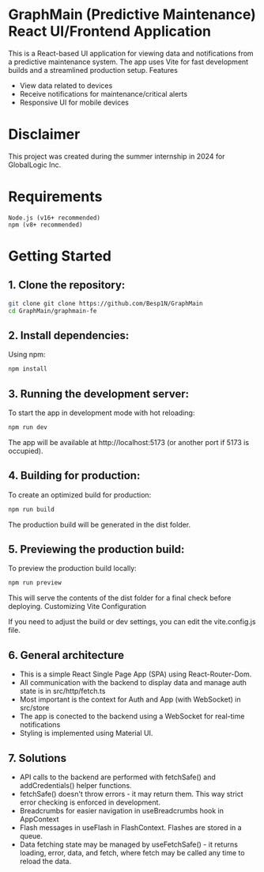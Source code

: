 # GraphMain (Predictive Maintenance) React UI/Frontend Application

This is a React-based UI application for viewing data and notifications from a predictive maintenance system. The app uses Vite for fast development builds and a streamlined production setup.
Features

- View data related to devices
- Receive notifications for maintenance/critical alerts
- Responsive UI for mobile devices

# Disclaimer

This project was created during the summer internship in 2024 for GlobalLogic Inc.

# Requirements

    Node.js (v16+ recommended)
    npm (v8+ recommended)

# Getting Started

## 1. Clone the repository:

```bash
git clone git clone https://github.com/Besp1N/GraphMain
cd GraphMain/graphmain-fe
```

## 2. Install dependencies:

Using npm:

```bash
npm install
```

## 3. Running the development server:

To start the app in development mode with hot reloading:

```bash
npm run dev
```

The app will be available at http://localhost:5173 (or another port if 5173 is occupied).

## 4. Building for production:

To create an optimized build for production:

```bash
npm run build
```

The production build will be generated in the dist folder.

## 5. Previewing the production build:

To preview the production build locally:

```bash
npm run preview
```

This will serve the contents of the dist folder for a final check before deploying.
Customizing Vite Configuration

If you need to adjust the build or dev settings, you can edit the vite.config.js file.

## 6. General architecture

- This is a simple React Single Page App (SPA) using React-Router-Dom.
- All communication with the backend to display data and manage auth state is in src/http/fetch.ts
- Most important is the context for Auth and App (with WebSocket) in src/store
- The app is conected to the backend using a WebSocket for real-time notifications
- Styling is implemented using Material UI.

## 7. Solutions

- API calls to the backend are performed with fetchSafe() and addCredentials() helper functions.
- fetchSafe() doesn't throw errors - it may return them. This way strict error checking is enforced in development.
- Breadcrumbs for easier navigation in useBreadcrumbs hook in AppContext
- Flash messages in useFlash in FlashContext. Flashes are stored in a queue.
- Data fetching state may be managed by useFetchSafe() - it returns loading, error, data, and fetch, where fetch may be called any time to reload the data.
